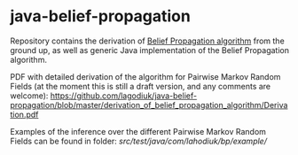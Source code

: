 # java-belief-propagation

Repository contains the derivation of [Belief Propagation algorithm](https://en.wikipedia.org/wiki/Belief_propagation) from the ground up, as well as generic Java implementation of the Belief Propagation algorithm.

PDF with detailed derivation of the algorithm for Pairwise Markov Random Fields (at the moment this is still a draft version, and any comments are welcome): 
https://github.com/lagodiuk/java-belief-propagation/blob/master/derivation_of_belief_propagation_algorithm/Derivation.pdf

Examples of the inference over the different Pairwise Markov Random Fields can be found in folder: *src/test/java/com/lahodiuk/bp/example/*
